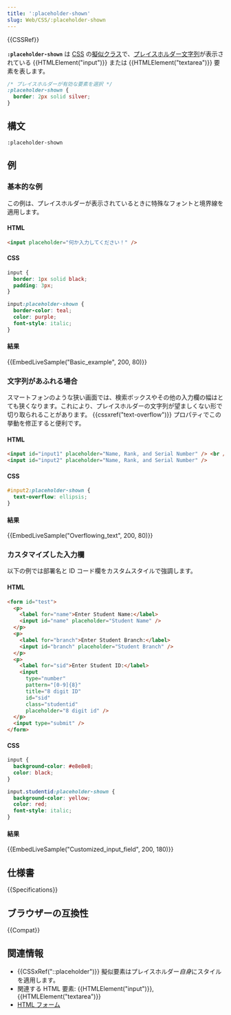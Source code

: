 ```yaml
---
title: ':placeholder-shown'
slug: Web/CSS/:placeholder-shown
---
```


{{CSSRef}}

**`:placeholder-shown`** は [CSS](/ja/docs/Web/CSS) の[擬似クラス](/ja/docs/Web/CSS/Pseudo-classes)で、[プレイスホルダー文字列](/ja/docs/Web/HTML/Element/input#attr-placeholder)が表示されている {{HTMLElement("input")}} または {{HTMLElement("textarea")}} 要素を表します。

```css
/* プレイスホルダーが有効な要素を選択 */
:placeholder-shown {
  border: 2px solid silver;
}
```

## 構文

```
:placeholder-shown
```

## 例

### 基本的な例

この例は、プレイスホルダーが表示されているときに特殊なフォントと境界線を適用します。

#### HTML

```html
<input placeholder="何か入力してください！" />
```

#### CSS

```css
input {
  border: 1px solid black;
  padding: 3px;
}

input:placeholder-shown {
  border-color: teal;
  color: purple;
  font-style: italic;
}
```

#### 結果

{{EmbedLiveSample("Basic_example", 200, 80)}}

### 文字列があふれる場合

スマートフォンのような狭い画面では、検索ボックスやその他の入力欄の幅はとても狭くなります。これにより、プレイスホルダーの文字列が望ましくない形で切り取られることがあります。 {{cssxref("text-overflow")}} プロパティでこの挙動を修正すると便利です。

#### HTML

```html
<input id="input1" placeholder="Name, Rank, and Serial Number" /> <br /><br />
<input id="input2" placeholder="Name, Rank, and Serial Number" />
```

#### CSS

```css
#input2:placeholder-shown {
  text-overflow: ellipsis;
}
```

#### 結果

{{EmbedLiveSample("Overflowing_text", 200, 80)}}

### カスタマイズした入力欄

以下の例では部署名と ID コード欄をカスタムスタイルで強調します。

#### HTML

```html
<form id="test">
  <p>
    <label for="name">Enter Student Name:</label>
    <input id="name" placeholder="Student Name" />
  </p>
  <p>
    <label for="branch">Enter Student Branch:</label>
    <input id="branch" placeholder="Student Branch" />
  </p>
  <p>
    <label for="sid">Enter Student ID:</label>
    <input
      type="number"
      pattern="[0-9]{8}"
      title="8 digit ID"
      id="sid"
      class="studentid"
      placeholder="8 digit id" />
  </p>
  <input type="submit" />
</form>
```

#### CSS

```css
input {
  background-color: #e8e8e8;
  color: black;
}

input.studentid:placeholder-shown {
  background-color: yellow;
  color: red;
  font-style: italic;
}
```

#### 結果

{{EmbedLiveSample("Customized_input_field", 200, 180)}}

## 仕様書

{{Specifications}}

## ブラウザーの互換性

{{Compat}}

## 関連情報

- {{CSSxRef("::placeholder")}} 擬似要素はプレイスホルダー*自身*にスタイルを適用します。
- 関連する HTML 要素: {{HTMLElement("input")}}, {{HTMLElement("textarea")}}
- [HTML フォーム](/ja/docs/Learn/Forms)
